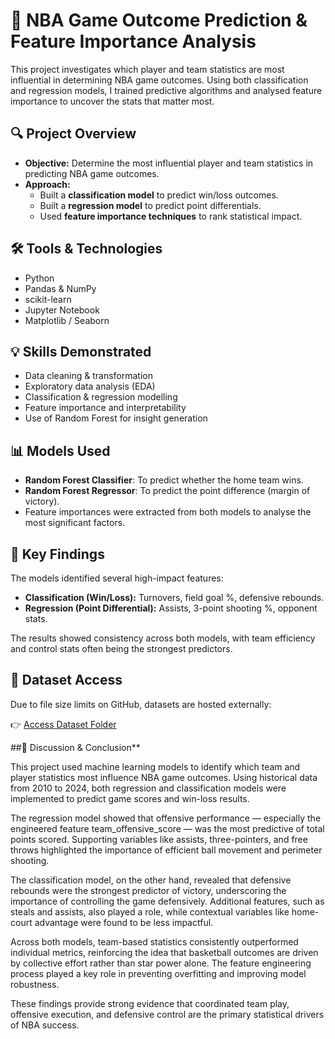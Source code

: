 # 🏀 NBA Game Outcome Prediction & Feature Importance Analysis

This project investigates which player and team statistics are most influential in determining NBA game outcomes. Using both classification and regression models, I trained predictive algorithms and analysed feature importance to uncover the stats that matter most.

## 🔍 Project Overview

- **Objective:** Determine the most influential player and team statistics in predicting NBA game outcomes.
- **Approach:** 
  - Built a **classification model** to predict win/loss outcomes.
  - Built a **regression model** to predict point differentials.
  - Used **feature importance techniques** to rank statistical impact.

## 🛠 Tools & Technologies

- Python
- Pandas & NumPy
- scikit-learn
- Jupyter Notebook
- Matplotlib / Seaborn

## 💡 Skills Demonstrated

- Data cleaning & transformation
- Exploratory data analysis (EDA)
- Classification & regression modelling
- Feature importance and interpretability
- Use of Random Forest for insight generation

## 📊 Models Used

- **Random Forest Classifier**: To predict whether the home team wins.
- **Random Forest Regressor**: To predict the point difference (margin of victory).
- Feature importances were extracted from both models to analyse the most significant factors.

## 🧠 Key Findings

The models identified several high-impact features:
- **Classification (Win/Loss):** Turnovers, field goal %, defensive rebounds.
- **Regression (Point Differential):** Assists, 3-point shooting %, opponent stats.

The results showed consistency across both models, with team efficiency and control stats often being the strongest predictors.

## 📁 Dataset Access

Due to file size limits on GitHub, datasets are hosted externally:

👉 [Access Dataset Folder]([https://drive.google.com/your-dataset-link](https://drive.google.com/file/d/1bDE9hq2ixxVyANAL6WxN-1CeXs0s4S9-/view?usp=sharing))

##🧠 Discussion & Conclusion**

This project used machine learning models to identify which team and player statistics most influence NBA game outcomes. Using historical data from 2010 to 2024, both regression and classification models were implemented to predict game scores and win-loss results.

The regression model showed that offensive performance — especially the engineered feature team_offensive_score — was the most predictive of total points scored. Supporting variables like assists, three-pointers, and free throws highlighted the importance of efficient ball movement and perimeter shooting.

The classification model, on the other hand, revealed that defensive rebounds were the strongest predictor of victory, underscoring the importance of controlling the game defensively. Additional features, such as steals and assists, also played a role, while contextual variables like home-court advantage were found to be less impactful.

Across both models, team-based statistics consistently outperformed individual metrics, reinforcing the idea that basketball outcomes are driven by collective effort rather than star power alone. The feature engineering process played a key role in preventing overfitting and improving model robustness.

These findings provide strong evidence that coordinated team play, offensive execution, and defensive control are the primary statistical drivers of NBA success.
